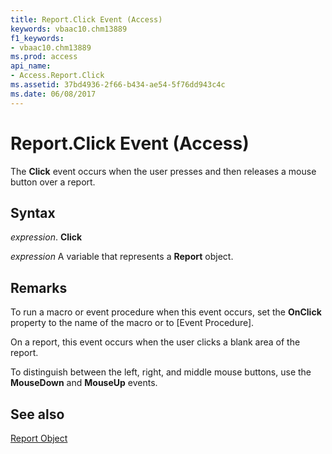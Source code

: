```yaml
---
title: Report.Click Event (Access)
keywords: vbaac10.chm13889
f1_keywords:
- vbaac10.chm13889
ms.prod: access
api_name:
- Access.Report.Click
ms.assetid: 37bd4936-2f66-b434-ae54-5f76dd943c4c
ms.date: 06/08/2017
---
```



# Report.Click Event (Access)

The  **Click** event occurs when the user presses and then releases a mouse button over a report.


## Syntax

 _expression_. **Click**

 _expression_ A variable that represents a **Report** object.


## Remarks

To run a macro or event procedure when this event occurs, set the  **OnClick** property to the name of the macro or to [Event Procedure].

On a report, this event occurs when the user clicks a blank area of the report.

To distinguish between the left, right, and middle mouse buttons, use the  **MouseDown** and **MouseUp** events.


## See also


[Report Object](Access.Report.md)

